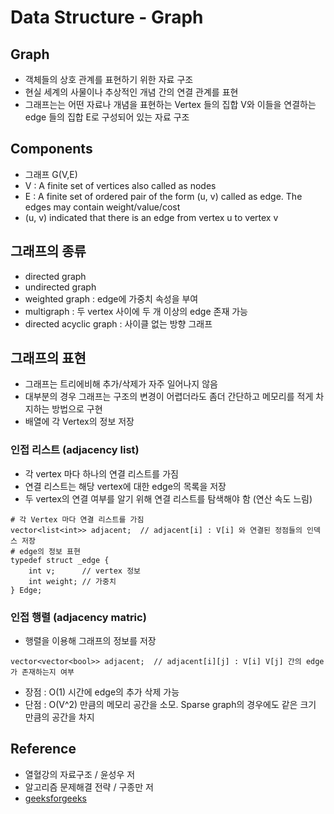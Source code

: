 # Data Structure - Graph

## Graph
- 객체들의 상호 관계를 표현하기 위한 자료 구조
- 현실 세계의 사물이나 추상적인 개념 간의 연결 관계를 표현
- 그래프는는 어떤 자료나 개념을 표현하는 Vertex 들의 집합 V와 이들을 연결하는 edge 들의 집합 E로 구성되어 있는 자료 구조

## Components
- 그래프 G(V,E)
- V : A finite set of vertices also called as nodes
- E : A finite set of ordered pair of the form (u, v) called as edge. The edges may contain weight/value/cost
- (u, v) indicated that there is an edge from vertex u to vertex v


## 그래프의 종류
- directed graph
- undirected graph
- weighted graph : edge에 가중치 속성을 부여
- multigraph : 두 vertex 사이에 두 개 이상의 edge 존재 가능
- directed acyclic graph : 사이클 없는 방향 그래프

## 그래프의 표현
- 그래프는 트리에비해 추가/삭제가 자주 일어나지 않음
- 대부분의 경우 그래프는 구조의 변경이 어렵더라도 좀더 간단하고 메모리를 적게 차지하는 방법으로 구현
- 배열에 각 Vertex의 정보 저장

### 인접 리스트 (adjacency list)
- 각 vertex 마다 하나의 연결 리스트를 가짐
- 연결 리스트는 해당 vertex에 대한 edge의 목록을 저장
- 두 vertex의 연결 여부를 알기 위해 연결 리스트를 탐색해야 함 (연산 속도 느림)
```shell
# 각 Vertex 마다 연결 리스트를 가짐
vector<list<int>> adjacent;  // adjacent[i] : V[i] 와 연결된 정점들의 인덱스 저장
# edge의 정보 표현
typedef struct _edge {
	int v;      // vertex 정보
	int weight; // 가중치
} Edge;
```
### 인접 행렬 (adjacency matric)
- 행렬을 이용해 그래프의 정보를 저장
```shell
vector<vector<bool>> adjacent;  // adjacent[i][j] : V[i] V[j] 간의 edge가 존재하는지 여부
```
- 장점 : O(1) 시간에 edge의 추가 삭제 가능
- 단점 : O(V^2) 만큼의 메모리 공간을 소모. Sparse graph의 경우에도 같은 크기 만큼의 공간을 차지 

## Reference
* 열혈강의 자료구조 / 윤성우 저
* 알고리즘 문제해결 전략 / 구종만 저
* [geeksforgeeks](http://www.geeksforgeeks.org/graph-and-its-representations/)
